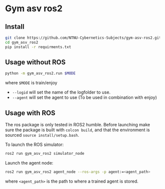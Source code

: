 
# Gym asv ros2

## Install

```bash
git clone https://github.com/NTNU-Cybernetics-Subjects/gym-asv-ros2.git
cd gym_asv_ros2
pip install -r requirments.txt
```

## Usage without ROS

```bash
python -m gym_asv_ros2.run $MODE
```

where `$MODE` is train/enjoy

- `--logid` will set the name of the logfolder to use.
- `--agent` will set the agent to use (To be used in combination with enjoy)

## Usage with ROS

The ros package is only tested in ROS2 humble. Before launching make sure the
package is built with `colcon build`, and that the environment is sourced
`source install/setup.bash`.

To launch the ROS simulator:

```bash
ros2 run gym_asv_ros2 simulator_node
```

Launch the agent node:

```bash
ros2 run gym_asv_ros2 agent_node --ros-args -p agent:=<agent_path>
```

where `<agent_path>` is the path to where a trained agent is stored.
